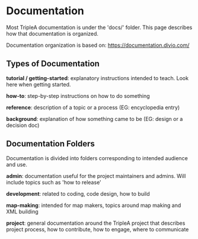 # Documentation

Most TripleA documentation is under the 'docs/' folder.
This page describes how that documentation is organized.

Documentation organization is based on: <https://documentation.divio.com/>


## Types of Documentation

**tutorial / getting-started**: explanatory instructions intended to teach.
Look here when getting started.

**how-to**: step-by-step instructions on how to do something

**reference**: description of a topic or a process (EG: encyclopedia entry)

**background**: explanation of how something came to be (EG: design or a decision doc)


## Documentation Folders

Documentation is divided into folders corresponding to intended audience and use.

**admin**: documentation useful for the project maintainers and admins. Will include
topics such as 'how to release'

**development**: related to coding, code design, how to build

**map-making**: intended for map makers, topics around map making and XML building

**project**: general documentation around the TripleA project that describes project
process, how to contribute, how to engage, where to communicate


